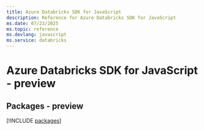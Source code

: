 ```yaml
---
title: Azure Databricks SDK for JavaScript
description: Reference for Azure Databricks SDK for JavaScript
ms.date: 07/23/2025
ms.topic: reference
ms.devlang: javascript
ms.service: databricks
---
```

# Azure Databricks SDK for JavaScript - preview
## Packages - preview
[!INCLUDE [packages](databricks-index.md)]